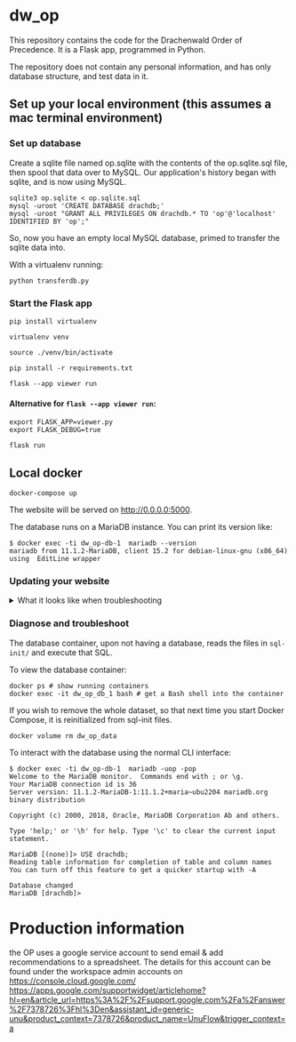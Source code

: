 # dw_op

This repository contains the code for the Drachenwald Order of Precedence. It is a Flask app, programmed in Python.

The repository does not contain any personal information, and has only database structure, and test data in it.

## Set up your local environment (this assumes a mac terminal environment)

### Set up database

Create a sqlite file named op.sqlite with the contents of the op.sqlite.sql file, then spool that data over to MySQL. Our application's history began with sqlite, and is now using MySQL.

```shell
sqlite3 op.sqlite < op.sqlite.sql
mysql -uroot 'CREATE DATABASE drachdb;'
mysql -uroot "GRANT ALL PRIVILEGES ON drachdb.* TO 'op'@'localhost' IDENTIFIED BY 'op';"
```

So, now you have an empty local MySQL database, primed to transfer the sqlite data into.

With a virtualenv running:

```shell
python transferdb.py
```

### Start the Flask app

```shell
pip install virtualenv

virtualenv venv

source ./venv/bin/activate

pip install -r requirements.txt

flask --app viewer run
```

#### Alternative for `flask --app viewer run`:

```shell
export FLASK_APP=viewer.py
export FLASK_DEBUG=true

flask run
```


## Local docker

```
docker-compose up
```

The website will be served on http://0.0.0.0:5000.

The database runs on a MariaDB instance. You can print its version like:

```shell
$ docker exec -ti dw_op-db-1  mariadb --version
mariadb from 11.1.2-MariaDB, client 15.2 for debian-linux-gnu (x86_64) using  EditLine wrapper
```



### Updating your website

<details>

<summary>What it looks like when troubleshooting</summary>

```shell
askja:dw_op hennar$ ls
__pycache__		editor.py		requirements.txt	templates
auth.py			editor.wsgi		shield.svg		transferdb.py
combo.wsgi		get_armorial.py		sql-init		viewer.py
config.py		op.sqlite.sql		start_op_ovh.sh		viewer.wsgi
docker-compose.yml	readme.md		static
askja:dw_op hennar$ cd sql-init/
askja:sql-init hennar$ ls
dev-db.sql	dev-db2.sql
askja:sql-init hennar$ bbedit dev-db.sql 
askja:sql-init hennar$ vim dev-db.sql 
askja:sql-init hennar$ ls
dev-db.sql	dev-db2.sql
askja:sql-init hennar$ docker ps
CONTAINER ID   IMAGE        COMMAND                  CREATED          STATUS          PORTS                      NAMES
7a063fbb8acf   mariadb      "docker-entrypoint.s…"   27 minutes ago   Up 27 minutes   0.0.0.0:3306->3306/tcp     dw_op_db_1
a5afb60bc967   python:3.5   "bash -c 'cd /build …"   27 minutes ago   Up 27 minutes   127.0.0.1:5000->5000/tcp   dw_op_python_1
askja:sql-init hennar$ docker exec -it dw_op_db_1 bash
root@7a063fbb8acf:/# exit
exit
askja:sql-init hennar$ ls
dev-db.sql	dev-db2.sql
askja:sql-init hennar$ cd..
-bash: cd..: command not found
askja:sql-init hennar$ cd ..
askja:dw_op hennar$ ls
__pycache__		config.py		editor.wsgi		readme.md		sql-init		templates		viewer.wsgi
auth.py			docker-compose.yml	get_armorial.py		requirements.txt	start_op_ovh.sh		transferdb.py
combo.wsgi		editor.py		op.sqlite.sql		shield.svg		static			viewer.py
askja:dw_op hennar$ docker volume ls
DRIVER    VOLUME NAME
local     dw_op2_data
local     dw_op_data
askja:dw_op hennar$ docker volume ls
DRIVER    VOLUME NAME
local     dw_op2_data
local     dw_op_data
askja:dw_op hennar$ docker volume rm dw_op_data
Error response from daemon: remove dw_op_data: volume is in use - [7a063fbb8acf3f036dbd7cfcc6b1eebb7253bfe29ec600f5b62c6d646651d46b]
askja:dw_op hennar$ docker volume rm dw_op_data
dw_op_data
askja:dw_op hennar$ 
```

</details>

### Diagnose and troubleshoot

The database container, upon not having a database, reads the files in `sql-init/` and execute that SQL.

To view the database container:

```shell
docker ps # show running containers
docker exec -it dw_op_db_1 bash # get a Bash shell into the container
```

If you wish to remove the whole dataset, so that next time you start Docker Compose, it is reinitialized from sql-init files.

```shell
docker volume rm dw_op_data
```

To interact with the database using the normal CLI interface:

```shell
$ docker exec -ti dw_op-db-1  mariadb -uop -pop
Welcome to the MariaDB monitor.  Commands end with ; or \g.
Your MariaDB connection id is 36
Server version: 11.1.2-MariaDB-1:11.1.2+maria~ubu2204 mariadb.org binary distribution

Copyright (c) 2000, 2018, Oracle, MariaDB Corporation Ab and others.

Type 'help;' or '\h' for help. Type '\c' to clear the current input statement.

MariaDB [(none)]> USE drachdb;
Reading table information for completion of table and column names
You can turn off this feature to get a quicker startup with -A

Database changed
MariaDB [drachdb]>
```

# Production information
the OP uses a google service account to send email & add recommendations to a spreadsheet. The details for this account can be found under the workspace admin accounts on https://console.cloud.google.com/
https://apps.google.com/supportwidget/articlehome?hl=en&article_url=https%3A%2F%2Fsupport.google.com%2Fa%2Fanswer%2F7378726%3Fhl%3Den&assistant_id=generic-unu&product_context=7378726&product_name=UnuFlow&trigger_context=a
